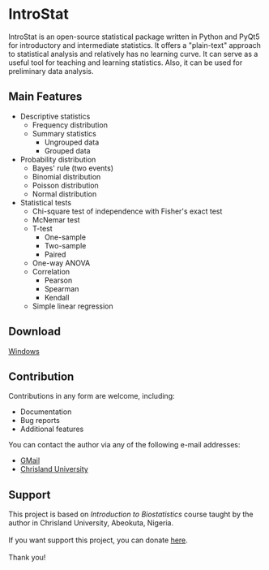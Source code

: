 # IntroStat
IntroStat is an open-source statistical package written in Python and PyQt5 for introductory and intermediate statistics. It offers a "plain-text" approach to statistical analysis and relatively has no learning curve. It can serve as a useful tool for teaching and learning statistics. Also, it can be used for preliminary data analysis.


## Main Features
- Descriptive statistics
  - Frequency distribution
  - Summary statistics
    - Ungrouped data
    - Grouped data
- Probability distribution
  - Bayes' rule (two events)
  - Binomial distribution
  - Poisson distribution
  - Normal distribution
- Statistical tests
  - Chi-square test of independence with Fisher's exact test
  - McNemar test
  - T-test
    - One-sample
    - Two-sample
    - Paired
  - One-way ANOVA
  - Correlation
    - Pearson
    - Spearman
    - Kendall
  - Simple linear regression
 
## Download 
[Windows](https://drive.google.com/file/d/1kr4CgwF50fFNFzit2H_5gXdg0ZMp6MX8/view?usp=sharing) 


## Contribution 
Contributions in any form are welcome, including:
- Documentation
- Bug reports
- Additional features

You can contact the author via any of the following e-mail addresses:
- [GMail](mailto:dtb.ajayi@gmail.com)
- [Chrisland University](mailto:david.ajayi@chrislanduniversity.edu.ng)

## Support
This project is based on  *Introduction to Biostatistics* course taught by the author in Chrisland University, Abeokuta, Nigeria. 
<br>
<br>
If you want support this project, you can donate <a href="https://www.buymeacoffee.com/dtajayi" target="_blank">here</a>.
<br>
<br>
Thank you!

